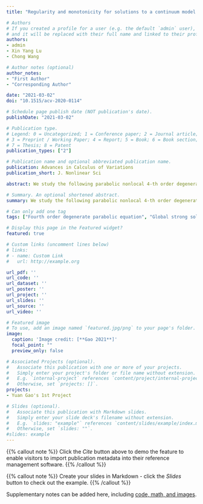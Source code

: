 ```yaml
---
title: "Regularity and monotonicity for solutions to a continuum model of epitaxial growth with nonlocal elastic effects"

# Authors
# If you created a profile for a user (e.g. the default `admin` user), write the username (folder name) here 
# and it will be replaced with their full name and linked to their profile.
authors:
- admin
- Xin Yang Lu
- Chong Wang

# Author notes (optional)
author_notes:
- "First Author"
- "Corresponding Author"

date: "2021-03-02"
doi: "10.1515/acv-2020-0114"

# Schedule page publish date (NOT publication's date).
publishDate: "2021-03-02"

# Publication type.
# Legend: 0 = Uncategorized; 1 = Conference paper; 2 = Journal article;
# 3 = Preprint / Working Paper; 4 = Report; 5 = Book; 6 = Book section;
# 7 = Thesis; 8 = Patent
publication_types: ["2"]

# Publication name and optional abbreviated publication name.
publication: Advances in Calculus of Variations
publication_short: J. Nonlinear Sci

abstract: We study the following parabolic nonlocal 4-th order degenerate equation:ut= −[2πH(ux)+ln(uxx+a)+32(uxx+a)2]xx, arising from the epitaxial growth on crystalline materials. HereHdenotes the Hilbert transform, anda>0is a given parameter. By relying on the theory of gradient flows, we first prove the global existence of a vari-ational inequality solution with a general initial datum. Furthermore, to obtain a global strong solution, themain difficulty is the singularity of the logarithmic term whenuxx+aapproaches zero. Thus we show that,if the initial datumu0is such that(u0)xx+ais uniformly bounded away from zero, then such property ispreserved for all positive times. Finally, we will prove several higher regularity results for this global strongsolution. These finer properties provide a rigorous justification for the global-in-time monotone solution tothe epitaxial growth model with nonlocal elastic effects on vicinal surface.

# Summary. An optional shortened abstract.
summary: We study the following parabolic nonlocal 4-th order degenerate equation.

# Can only add one tag
tags: ["Fourth order degenerate parabolic equation", "Global strong solution", "Regularity", "Monotonicity"]

# Display this page in the Featured widget?
featured: true

# Custom links (uncomment lines below)
# links:
# - name: Custom Link
#   url: http://example.org

url_pdf: ''
url_code: ''
url_dataset: ''
url_poster: ''
url_project: ''
url_slides: ''
url_source: ''
url_video: ''

# Featured image
# To use, add an image named `featured.jpg/png` to your page's folder. 
image:
  caption: 'Image credit: [**Gao 2021**]'
  focal_point: ""
  preview_only: false

# Associated Projects (optional).
#   Associate this publication with one or more of your projects.
#   Simply enter your project's folder or file name without extension.
#   E.g. `internal-project` references `content/project/internal-project/index.md`.
#   Otherwise, set `projects: []`.
projects:
- Yuan Gao's 1st Project

# Slides (optional).
#   Associate this publication with Markdown slides.
#   Simply enter your slide deck's filename without extension.
#   E.g. `slides: "example"` references `content/slides/example/index.md`.
#   Otherwise, set `slides: ""`.
#slides: example
---
```


 {{% callout note %}}
 Click the *Cite* button above to demo the feature to enable visitors to import publication metadata into their reference management software.
 {{% /callout %}}

 {{% callout note %}}
Create your slides in Markdown - click the *Slides* button to check out the example.
{{% /callout %}}

 Supplementary notes can be added here, including [code, math, and images](https://wowchemy.com/docs/writing-markdown-latex/).